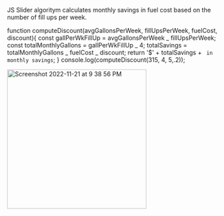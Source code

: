 JS Slider algoritym calculates monthly savings in fuel cost based on the number of fill ups per week.

function computeDiscount(avgGallonsPerWeek, fillUpsPerWeek, fuelCost, discount){
const gallPerWkFillUp = avgGallonsPerWeek _ fillUpsPerWeek;
const totalMonthlyGallons = gallPerWkFillUp _ 4;
totalSavings = totalMonthlyGallons _ fuelCost _ discount;
return '$' + totalSavings + ` in monthly savings`;
}
console.log(computeDiscount(315, 4, 5,.2));


<img width="324" alt="Screenshot 2022-11-21 at 9 38 56 PM" src="https://user-images.githubusercontent.com/17913209/203223908-96d2c9e7-5e5f-427a-b918-5a6fffc0f786.png">
